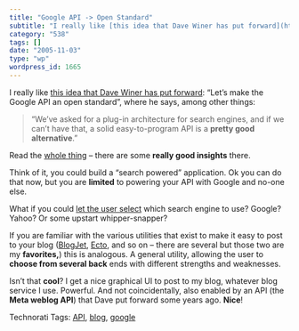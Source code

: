 ```yaml
---
title: "Google API -> Open Standard"
subtitle: "I really like [this idea that Dave Winer has put forward](http://www.clonethegoogleapi.com/): “Let’s..."
category: "538"
tags: []
date: "2005-11-03"
type: "wp"
wordpress_id: 1665
---
```

I really like [this idea that Dave Winer has put forward](http://www.clonethegoogleapi.com/): “Let’s make the Google API an open standard”, where he says, among other things:

> “We’ve asked for a plug-in architecture for search engines, and if we can’t have that, a solid easy-to-program API is a **pretty good alternative**.”

Read the [whole thing](http://www.clonethegoogleapi.com/) – there are some **really good insights** there.

Think of it, you could build a “search powered” application. Ok you can do that now, but you are **limited** to powering your API with Google and no-one else. 

What if you could [let the user select](http://ecto.kung-foo.tv/) which search engine to use? Google? Yahoo? Or some upstart whipper-snapper? 

If you are familiar with the various utilities that exist to make it easy to post to your blog ([BlogJet](http://blogjet.com/), [Ecto](http://ecto.kung-foo.tv/), and so on – there are several but those two are my **favorites,**) this is analogous. A general utility, allowing the user to **choose from several back** ends with different strengths and weaknesses. 

Isn’t that **cool**? I get a nice graphical UI to post to my blog, whatever blog service I use. Powerful. And not coincidentally, also enabled by an API (the **Meta weblog API**) that Dave put forward some years ago. **Nice**!

Technorati Tags: [API](http://www.technorati.com/tag/API), [blog](http://www.technorati.com/tag/blog), [google](http://www.technorati.com/tag/google)
